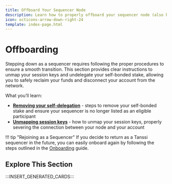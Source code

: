 ```yaml
---
title: Offboard Your Sequencer Node
description: Learn how to properly offboard your sequencer node (also known as block producers) including clearing session keys and undelegating funds.
icon: octicons-arrow-down-right-24
template: index-page.html
---
```


# Offboarding

Stepping down as a sequencer requires following the proper procedures to ensure a smooth transition. This section provides clear instructions to unmap your session keys and undelegate your self-bonded stake, allowing you to safely reclaim your funds and disconnect your account from the network.

What you’ll learn:

- [**Removing your self-delegation**](/node-operators/sequencers/offboarding/account/#request-undelegation) - steps to remove your self-bonded stake and ensure your sequencer is no longer listed as an eligible participant
- [**Unmapping session keys**](/node-operators/sequencers/offboarding/account/#unmap-session-keys) - how to unmap your session keys, properly severing the connection between your node and your account

!!! tip "Rejoining as a Sequencer" 
    If you decide to return as a Tanssi sequencer in the future, you can easily onboard again by following the steps outlined in the [Onboarding](/node-operators/sequencers/onboarding/) guide.

## Explore This Section

:::INSERT_GENERATED_CARDS::: 

